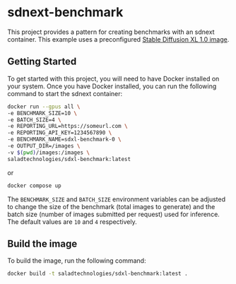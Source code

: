 # sdnext-benchmark

This project provides a pattern for creating benchmarks with an sdnext container. This example uses a preconfigured [Stable Diffusion XL 1.0 image](https://hub.docker.com/r/saladtechnologies/sdnext-sdxl10).

## Getting Started

To get started with this project, you will need to have Docker installed on your system. Once you have Docker installed, you can run the following command to start the sdnext container:

```bash
docker run --gpus all \
-e BENCHMARK_SIZE=10 \
-e BATCH_SIZE=4 \
-e REPORTING_URL=https://someurl.com \
-e REPORTING_API_KEY=1234567890 \
-e BENCHMARK_NAME=sdxl-benchmark-0 \
-e OUTPUT_DIR=/images \
-v $(pwd)/images:/images \
saladtechnologies/sdxl-benchmark:latest
```

or

```bash
docker compose up
```

The `BENCHMARK_SIZE` and `BATCH_SIZE` environment variables can be adjusted to change the size of the benchmark (total images to generate) and the batch size (number of images submitted per request) used for inference. The default values are `10` and `4` respectively.

## Build the image

To build the image, run the following command:

```bash
docker build -t saladtechnologies/sdxl-benchmark:latest .
```